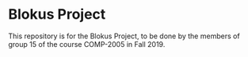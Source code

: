 # Blokus Project

This repository is for the Blokus Project, to be done by the members of group 15 of the course COMP-2005 in Fall 2019. 

